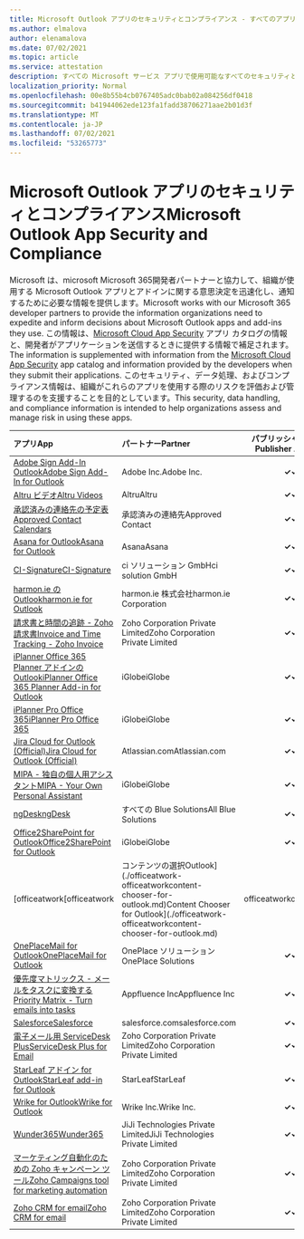```yaml
---
title: Microsoft Outlook アプリのセキュリティとコンプライアンス - すべてのアプリ
ms.author: elmalova
author: elenamalova
ms.date: 07/02/2021
ms.topic: article
ms.service: attestation
description: すべての Microsoft サービス アプリで使用可能なすべてのセキュリティとコンプライアンスOutlook情報。
localization_priority: Normal
ms.openlocfilehash: 00e8b55b4cb0767405adc0bab02a084256df0418
ms.sourcegitcommit: b41944062ede123fa1fadd38706271aae2b01d3f
ms.translationtype: MT
ms.contentlocale: ja-JP
ms.lasthandoff: 07/02/2021
ms.locfileid: "53265773"
---
```

# <a name="microsoft-outlook-app-security-and-compliance"></a><span data-ttu-id="f38f5-103">Microsoft Outlook アプリのセキュリティとコンプライアンス</span><span class="sxs-lookup"><span data-stu-id="f38f5-103">Microsoft Outlook App Security and Compliance</span></span>

<span data-ttu-id="f38f5-104">Microsoft は、microsoft Microsoft 365開発者パートナーと協力して、組織が使用する Microsoft Outlook アプリとアドインに関する意思決定を迅速化し、通知するために必要な情報を提供します。</span><span class="sxs-lookup"><span data-stu-id="f38f5-104">Microsoft works with our Microsoft 365 developer partners to provide the information organizations need to expedite and inform decisions about Microsoft Outlook apps and add-ins they use.</span></span> <span data-ttu-id="f38f5-105">この情報は、[Microsoft Cloud App Security](https://www.microsoft.com/en-us/enterprise-mobility-security/cloud-app-security) アプリ カタログの情報と、開発者がアプリケーションを送信するときに提供する情報で補足されます。</span><span class="sxs-lookup"><span data-stu-id="f38f5-105">The information is supplemented with information from the [Microsoft Cloud App Security](https://www.microsoft.com/en-us/enterprise-mobility-security/cloud-app-security) app catalog and information provided by the developers when they submit their applications.</span></span> <span data-ttu-id="f38f5-106">このセキュリティ、データ処理、およびコンプライアンス情報は、組織がこれらのアプリを使用する際のリスクを評価および管理するのを支援することを目的としています。</span><span class="sxs-lookup"><span data-stu-id="f38f5-106">This security, data handling, and compliance information is intended to help organizations assess and manage risk in using these apps.</span></span>

| <span data-ttu-id="f38f5-107">**アプリ**</span><span class="sxs-lookup"><span data-stu-id="f38f5-107">**App**</span></span> | <span data-ttu-id="f38f5-108">**パートナー**</span><span class="sxs-lookup"><span data-stu-id="f38f5-108">**Partner**</span></span> | <span data-ttu-id="f38f5-109">**パブリッシャーの証明**</span><span class="sxs-lookup"><span data-stu-id="f38f5-109">**Publisher Attested**</span></span> | <span data-ttu-id="f38f5-110">**認定**</span><span class="sxs-lookup"><span data-stu-id="f38f5-110">**Certified**</span></span> |
|:--------|:------------|:----------------------:|:-------------:|
| [<span data-ttu-id="f38f5-111">Adobe Sign Add-In Outlook</span><span class="sxs-lookup"><span data-stu-id="f38f5-111">Adobe Sign Add-In for Outlook</span></span>](./adobe-inc-sign-add-in-for-outlook.md) | <span data-ttu-id="f38f5-112">Adobe Inc.</span><span class="sxs-lookup"><span data-stu-id="f38f5-112">Adobe Inc.</span></span> | <span data-ttu-id="f38f5-113">**✓**</span><span class="sxs-lookup"><span data-stu-id="f38f5-113">**✓**</span></span> | <img alt="Certified application badge" src="../media/certified-badge.png" height="25" width="25" /> |
| [<span data-ttu-id="f38f5-114">Altru ビデオ</span><span class="sxs-lookup"><span data-stu-id="f38f5-114">Altru Videos</span></span>](./altru-videos.md) | <span data-ttu-id="f38f5-115">Altru</span><span class="sxs-lookup"><span data-stu-id="f38f5-115">Altru</span></span> | <span data-ttu-id="f38f5-116">**✓**</span><span class="sxs-lookup"><span data-stu-id="f38f5-116">**✓**</span></span> |  |
| [<span data-ttu-id="f38f5-117">承認済みの連絡先の予定表</span><span class="sxs-lookup"><span data-stu-id="f38f5-117">Approved Contact Calendars</span></span>](./approved-contact-calendars.md) | <span data-ttu-id="f38f5-118">承認済みの連絡先</span><span class="sxs-lookup"><span data-stu-id="f38f5-118">Approved Contact</span></span> | <span data-ttu-id="f38f5-119">**✓**</span><span class="sxs-lookup"><span data-stu-id="f38f5-119">**✓**</span></span> |  |
| [<span data-ttu-id="f38f5-120">Asana for Outlook</span><span class="sxs-lookup"><span data-stu-id="f38f5-120">Asana for Outlook</span></span>](./asana-for-outlook.md) | <span data-ttu-id="f38f5-121">Asana</span><span class="sxs-lookup"><span data-stu-id="f38f5-121">Asana</span></span> | <span data-ttu-id="f38f5-122">**✓**</span><span class="sxs-lookup"><span data-stu-id="f38f5-122">**✓**</span></span> |  |
| [<span data-ttu-id="f38f5-123">CI-Signature</span><span class="sxs-lookup"><span data-stu-id="f38f5-123">CI-Signature</span></span>](./ci-solution-gmbh-signature.md) | <span data-ttu-id="f38f5-124">ci ソリューション GmbH</span><span class="sxs-lookup"><span data-stu-id="f38f5-124">ci solution GmbH</span></span> | <span data-ttu-id="f38f5-125">**✓**</span><span class="sxs-lookup"><span data-stu-id="f38f5-125">**✓**</span></span> |  |
| [<span data-ttu-id="f38f5-126">harmon.ie のOutlook</span><span class="sxs-lookup"><span data-stu-id="f38f5-126">harmon.ie for Outlook</span></span>](./harmonie-corporation-for-outlook.md) | <span data-ttu-id="f38f5-127">harmon.ie 株式会社</span><span class="sxs-lookup"><span data-stu-id="f38f5-127">harmon.ie Corporation</span></span> | <span data-ttu-id="f38f5-128">**✓**</span><span class="sxs-lookup"><span data-stu-id="f38f5-128">**✓**</span></span> |  |
| [<span data-ttu-id="f38f5-129">請求書と時間の追跡 - Zoho 請求書</span><span class="sxs-lookup"><span data-stu-id="f38f5-129">Invoice and Time Tracking - Zoho Invoice</span></span>](./zoho-corporation-private-limited-invoice-and-time-tracking.md) | <span data-ttu-id="f38f5-130">Zoho Corporation Private Limited</span><span class="sxs-lookup"><span data-stu-id="f38f5-130">Zoho Corporation Private Limited</span></span> | <span data-ttu-id="f38f5-131">**✓**</span><span class="sxs-lookup"><span data-stu-id="f38f5-131">**✓**</span></span> |  |
| [<span data-ttu-id="f38f5-132">iPlanner Office 365 Planner アドインのOutlook</span><span class="sxs-lookup"><span data-stu-id="f38f5-132">iPlanner Office 365 Planner Add-in for Outlook</span></span>](./iglobe-iplanner-office-365-planner-add-in-for-outlook.md) | <span data-ttu-id="f38f5-133">iGlobe</span><span class="sxs-lookup"><span data-stu-id="f38f5-133">iGlobe</span></span> | <span data-ttu-id="f38f5-134">**✓**</span><span class="sxs-lookup"><span data-stu-id="f38f5-134">**✓**</span></span> | <img alt="Certified application badge" src="../media/certified-badge.png" height="25" width="25" /> |
| [<span data-ttu-id="f38f5-135">iPlanner Pro Office 365</span><span class="sxs-lookup"><span data-stu-id="f38f5-135">iPlanner Pro Office 365</span></span>](./iglobe-iplanner-pro-office-365.md) | <span data-ttu-id="f38f5-136">iGlobe</span><span class="sxs-lookup"><span data-stu-id="f38f5-136">iGlobe</span></span> | <span data-ttu-id="f38f5-137">**✓**</span><span class="sxs-lookup"><span data-stu-id="f38f5-137">**✓**</span></span> | <img alt="Certified application badge" src="../media/certified-badge.png" height="25" width="25" /> |
| [<span data-ttu-id="f38f5-138">Jira Cloud for Outlook (Official)</span><span class="sxs-lookup"><span data-stu-id="f38f5-138">Jira Cloud for Outlook (Official)</span></span>](./atlassiancom-jira-cloud-for-outlook-official.md) | <span data-ttu-id="f38f5-139">Atlassian.com</span><span class="sxs-lookup"><span data-stu-id="f38f5-139">Atlassian.com</span></span> | <span data-ttu-id="f38f5-140">**✓**</span><span class="sxs-lookup"><span data-stu-id="f38f5-140">**✓**</span></span> |  |
| [<span data-ttu-id="f38f5-141">MIPA - 独自の個人用アシスタント</span><span class="sxs-lookup"><span data-stu-id="f38f5-141">MIPA - Your Own Personal Assistant</span></span>](./iglobe-mipa-your-own-personal-assistant.md) | <span data-ttu-id="f38f5-142">iGlobe</span><span class="sxs-lookup"><span data-stu-id="f38f5-142">iGlobe</span></span> | <span data-ttu-id="f38f5-143">**✓**</span><span class="sxs-lookup"><span data-stu-id="f38f5-143">**✓**</span></span> | <img alt="Certified application badge" src="../media/certified-badge.png" height="25" width="25" /> |
| [<span data-ttu-id="f38f5-144">ngDesk</span><span class="sxs-lookup"><span data-stu-id="f38f5-144">ngDesk</span></span>](./all-blue-solutions-ngdesk.md) | <span data-ttu-id="f38f5-145">すべての Blue Solutions</span><span class="sxs-lookup"><span data-stu-id="f38f5-145">All Blue Solutions</span></span> | <span data-ttu-id="f38f5-146">**✓**</span><span class="sxs-lookup"><span data-stu-id="f38f5-146">**✓**</span></span> |  |
| [<span data-ttu-id="f38f5-147">Office2SharePoint for Outlook</span><span class="sxs-lookup"><span data-stu-id="f38f5-147">Office2SharePoint for Outlook</span></span>](./iglobe-office2sharepoint-for-outlook.md) | <span data-ttu-id="f38f5-148">iGlobe</span><span class="sxs-lookup"><span data-stu-id="f38f5-148">iGlobe</span></span> | <span data-ttu-id="f38f5-149">**✓**</span><span class="sxs-lookup"><span data-stu-id="f38f5-149">**✓**</span></span> | <img alt="Certified application badge" src="../media/certified-badge.png" height="25" width="25" /> |
| <span data-ttu-id="f38f5-150">[officeatwork</span><span class="sxs-lookup"><span data-stu-id="f38f5-150">[officeatwork</span></span> | <span data-ttu-id="f38f5-151">コンテンツの選択Outlook](./officeatwork-officeatworkcontent-chooser-for-outlook.md)</span><span class="sxs-lookup"><span data-stu-id="f38f5-151">Content Chooser for Outlook](./officeatwork-officeatworkcontent-chooser-for-outlook.md)</span></span> | <span data-ttu-id="f38f5-152">officeatwork</span><span class="sxs-lookup"><span data-stu-id="f38f5-152">officeatwork</span></span> | <span data-ttu-id="f38f5-153">**✓**</span><span class="sxs-lookup"><span data-stu-id="f38f5-153">**✓**</span></span> | <img alt="Certified application badge" src="../media/certified-badge.png" height="25" width="25" /> |
| [<span data-ttu-id="f38f5-154">OnePlaceMail for Outlook</span><span class="sxs-lookup"><span data-stu-id="f38f5-154">OnePlaceMail for Outlook</span></span>](./oneplace-solutions-oneplacemail-for-outlook.md) | <span data-ttu-id="f38f5-155">OnePlace ソリューション</span><span class="sxs-lookup"><span data-stu-id="f38f5-155">OnePlace Solutions</span></span> | <span data-ttu-id="f38f5-156">**✓**</span><span class="sxs-lookup"><span data-stu-id="f38f5-156">**✓**</span></span> |  |
| [<span data-ttu-id="f38f5-157">優先度マトリックス - メールをタスクに変換する</span><span class="sxs-lookup"><span data-stu-id="f38f5-157">Priority Matrix - Turn emails into tasks</span></span>](./appfluence-inc-priority-matrix-turn-emails-into-tasks.md) | <span data-ttu-id="f38f5-158">Appfluence Inc</span><span class="sxs-lookup"><span data-stu-id="f38f5-158">Appfluence Inc</span></span> | <span data-ttu-id="f38f5-159">**✓**</span><span class="sxs-lookup"><span data-stu-id="f38f5-159">**✓**</span></span> | <img alt="Certified application badge" src="../media/certified-badge.png" height="25" width="25" /> |
| [<span data-ttu-id="f38f5-160">Salesforce</span><span class="sxs-lookup"><span data-stu-id="f38f5-160">Salesforce</span></span>](./salesforcecom-salesforce.md) | <span data-ttu-id="f38f5-161">salesforce.com</span><span class="sxs-lookup"><span data-stu-id="f38f5-161">salesforce.com</span></span> | <span data-ttu-id="f38f5-162">**✓**</span><span class="sxs-lookup"><span data-stu-id="f38f5-162">**✓**</span></span> |  |
| [<span data-ttu-id="f38f5-163">電子メール用 ServiceDesk Plus</span><span class="sxs-lookup"><span data-stu-id="f38f5-163">ServiceDesk Plus for Email</span></span>](./zoho-corporation-private-limited-servicedesk-plus-for-email.md) | <span data-ttu-id="f38f5-164">Zoho Corporation Private Limited</span><span class="sxs-lookup"><span data-stu-id="f38f5-164">Zoho Corporation Private Limited</span></span> | <span data-ttu-id="f38f5-165">**✓**</span><span class="sxs-lookup"><span data-stu-id="f38f5-165">**✓**</span></span> |  |
| [<span data-ttu-id="f38f5-166">StarLeaf アドイン for Outlook</span><span class="sxs-lookup"><span data-stu-id="f38f5-166">StarLeaf add-in for Outlook</span></span>](./starleaf-add-in-for-outlook.md) | <span data-ttu-id="f38f5-167">StarLeaf</span><span class="sxs-lookup"><span data-stu-id="f38f5-167">StarLeaf</span></span> | <span data-ttu-id="f38f5-168">**✓**</span><span class="sxs-lookup"><span data-stu-id="f38f5-168">**✓**</span></span> |  |
| [<span data-ttu-id="f38f5-169">Wrike for Outlook</span><span class="sxs-lookup"><span data-stu-id="f38f5-169">Wrike for Outlook</span></span>](./wrike-inc-for-outlook.md) | <span data-ttu-id="f38f5-170">Wrike Inc.</span><span class="sxs-lookup"><span data-stu-id="f38f5-170">Wrike Inc.</span></span> | <span data-ttu-id="f38f5-171">**✓**</span><span class="sxs-lookup"><span data-stu-id="f38f5-171">**✓**</span></span> | <img alt="Certified application badge" src="../media/certified-badge.png" height="25" width="25" /> |
| [<span data-ttu-id="f38f5-172">Wunder365</span><span class="sxs-lookup"><span data-stu-id="f38f5-172">Wunder365</span></span>](./jiji-technologies-private-limited-wunder365.md) | <span data-ttu-id="f38f5-173">JiJi Technologies Private Limited</span><span class="sxs-lookup"><span data-stu-id="f38f5-173">JiJi Technologies Private Limited</span></span> | <span data-ttu-id="f38f5-174">**✓**</span><span class="sxs-lookup"><span data-stu-id="f38f5-174">**✓**</span></span> |  |
| [<span data-ttu-id="f38f5-175">マーケティング自動化のための Zoho キャンペーン ツール</span><span class="sxs-lookup"><span data-stu-id="f38f5-175">Zoho Campaigns tool for marketing automation</span></span>](./zoho-corporation-private-limited-campaigns-tool-for-marketing-automation.md) | <span data-ttu-id="f38f5-176">Zoho Corporation Private Limited</span><span class="sxs-lookup"><span data-stu-id="f38f5-176">Zoho Corporation Private Limited</span></span> | <span data-ttu-id="f38f5-177">**✓**</span><span class="sxs-lookup"><span data-stu-id="f38f5-177">**✓**</span></span> |  |
| [<span data-ttu-id="f38f5-178">Zoho CRM for email</span><span class="sxs-lookup"><span data-stu-id="f38f5-178">Zoho CRM for email</span></span>](./zoho-corporation-private-limited-crm-for-email.md) | <span data-ttu-id="f38f5-179">Zoho Corporation Private Limited</span><span class="sxs-lookup"><span data-stu-id="f38f5-179">Zoho Corporation Private Limited</span></span> | <span data-ttu-id="f38f5-180">**✓**</span><span class="sxs-lookup"><span data-stu-id="f38f5-180">**✓**</span></span> |  |

